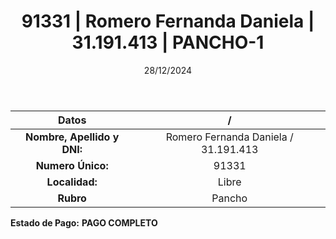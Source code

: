 ﻿---
title: 91331 | Romero Fernanda Daniela | 31.191.413 | PANCHO-1
date: 28/12/2024
draft: false
tags: ['libre', 'titular', 'pancho']
---

|          **Datos**          |  /  |
|:---------------------------:|:---:|
| **Nombre, Apellido y DNI:** | Romero Fernanda Daniela / 31.191.413 |
|      **Numero Único:**      | 91331 |
|        **Localidad:**       | Libre |
|          **Rubro**          | Pancho |

**Estado de Pago:** **PAGO COMPLETO**
